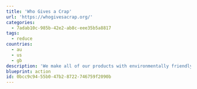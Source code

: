 ```yaml
---
title: 'Who Gives a Crap'
url: 'https://whogivesacrap.org/'
categories:
  - 7adab10c-985b-42e2-ab8c-eee35b5a8817
tags:
  - reduce
countries:
  - au
  - us
  - gb
description: 'We make all of our products with environmentally friendly materials, and we donate 50% of our profits to help build toilets for those in need.'
blueprint: action
id: 0bcc9c94-55b0-47b2-8722-746759f2090b
---
```

